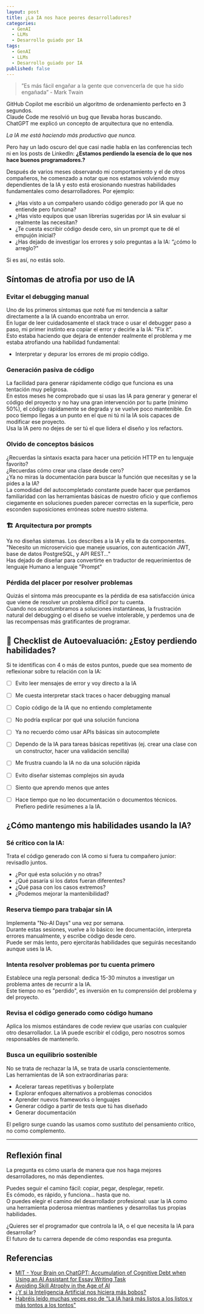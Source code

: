 ```yaml
---
layout: post
title: ¿La IA nos hace peores desarrolladores?
categories:
  - GenAI
  - LLMs
  - Desarrollo guiado por IA
tags:
  - GenAI
  - LLMs
  - Desarrollo guiado por IA
published: false
---
```


> ”Es más fácil engañar a la gente que convencerla de que ha sido engañada”  - Mark Twain

GitHub Copilot me escribió un algoritmo de ordenamiento perfecto en 3 segundos.  
Claude Code me resolvió un bug que llevaba horas buscando.  
ChatGPT me explicó un concepto de arquitectura que no entendía.  

*La IA me está haciendo más productivo que nunca.*

Pero hay un lado oscuro del que casi nadie habla en las conferencias tech ni en los posts de LinkedIn:
**¿Estamos perdiendo la esencia de lo que nos hace buenos programadores.?**

Después de varios meses observando mi comportamiento y el de otros compañeros, he comenzado a notar que nos estamos volviendo muy dependientes de la IA y esto está erosionando nuestras habilidades fundamentales como desarrolladores.
Por ejemplo:
- ¿Has visto a un compañero usando código generado por IA que no entiende pero funciona? 
- ¿Has visto equipos que usan librerías sugeridas por IA sin evaluar si realmente las necesitan?
- ¿Te cuesta escribir código desde cero, sin un prompt que te dé el empujón inicial?
- ¿Has dejado de investigar los errores y solo preguntas a la IA: “¿cómo lo arreglo?"

Si es así, no estás solo.

## Síntomas de atrofia por uso de IA
### Evitar el debugging manual
Uno de los primeros síntomas que noté fue mi tendencia a saltar directamente a la IA cuando encontraba un error.  
En lugar de leer cuidadosamente el stack trace o usar el debugger paso a paso, mi primer instinto era copiar el error y decirle a la IA: "Fix it".  
Esto estaba haciendo que dejara de entender realmente el problema y me estaba atrofiando una habilidad fundamental: 
- Interpretar y depurar los errores de mi propio código.

### Generación pasiva de código
La facilidad para generar rápidamente código que funciona es una tentación muy peligrosa.  
En estos meses he comprobado que si usas las IA para generar y generar el código del proyecto y no hay una gran intervención por tu parte (mínimo 50%), el código rápidamente se degrada y se vuelve poco mantenible. En poco tiempo llegas a un punto en el que ni tú ni la IA sois capaces de modificar ese proyecto.    
Usa la IA pero no dejes de ser tú el que lidera el diseño y los refactors.

### Olvido de conceptos básicos
¿Recuerdas la sintaxis exacta para hacer una petición HTTP en tu lenguaje favorito?  
¿Recuerdas cómo crear una clase desde cero?  
¿Ya no miras la documentación para buscar la función que necesitas y se la pides a la IA?  
La comodidad del autocompletado constante puede hacer que perdamos familiaridad con las herramientas básicas de nuestro oficio y que confiemos ciegamente en soluciones pueden parecer correctas en la superficie, pero esconden suposiciones erróneas sobre nuestro sistema.

### 🏗️ Arquitectura por prompts
Ya no diseñas sistemas. Los describes a la IA y ella te da componentes.  
"Necesito un microservicio que maneje usuarios, con autenticación JWT, base de datos PostgreSQL, y API REST..."  
Has dejado de diseñar para convertirte en traductor de requerimientos de lenguaje Humano a lenguaje "Prompt"  

### Pérdida del placer por resolver problemas
Quizás el síntoma más preocupante es la pérdida de esa satisfacción única que viene de resolver un problema difícil por tu cuenta.  
Cuando nos acostumbramos a soluciones instantáneas, la frustración natural del debugging o el diseño se vuelve intolerable, y perdemos una de las recompensas más gratificantes de programar.  


## 🧠 Checklist de Autoevaluación: ¿Estoy perdiendo habilidades?
Si te identificas con 4 o más de estos puntos, puede que sea momento de reflexionar sobre tu relación con la IA:

- [ ] Evito leer mensajes de error y voy directo a la IA
- [ ] Me cuesta interpretar stack traces o hacer debugging manual
- [ ] Copio código de la IA que no entiendo completamente
- [ ] No podría explicar por qué una solución funciona
- [ ] Ya no recuerdo cómo usar APIs básicas sin autocomplete
- [ ] Dependo de la IA para tareas básicas repetitivas (ej. crear una clase con un constructor, hacer una validación sencilla)
- [ ] Me frustra cuando la IA no da una solución rápida
- [ ] Evito diseñar sistemas complejos sin ayuda
- [ ] Siento que aprendo menos que antes
- [ ] Hace tiempo que no leo documentación o documentos técnicos. Prefiero pedirle resúmenes a la IA.


## ¿Cómo mantengo mis habilidades usando la IA?
### Sé crítico con la IA:
Trata el código generado con IA como si fuera tu compañero junior: revisadlo juntos.
- ¿Por qué esta solución y no otras?
- ¿Qué pasaría si los datos fueran diferentes?
- ¿Qué pasa con los casos extremos?
- ¿Podemos mejorar la mantenibilidad?


### Reserva tiempo para trabajar sin IA
Implementa "No-AI Days" una vez por semana.  
Durante estas sesiones, vuelve a lo básico: lee documentación, interpreta errores manualmente, y escribe código desde cero.   
Puede ser más lento, pero ejercitarás habilidades que seguirás necesitando aunque uses la IA. 

### Intenta resolver problemas por tu cuenta primero
Establece una regla personal: dedica 15-30 minutos a investigar un problema antes de recurrir a la IA.  
Este tiempo no es "perdido", es inversión en tu comprensión del problema y del proyecto.  

### Revisa el código generado como código humano
Aplica los mismos estándares de code review que usarías con cualquier otro desarrollador. La IA puede escribir el código, pero nosotros somos responsables de mantenerlo.

### Busca un equilibrio sostenible
No se trata de rechazar la IA, se trata de usarla conscientemente.  
Las herramientas de IA son extraordinarias para:

- Acelerar tareas repetitivas y boilerplate
- Explorar enfoques alternativos a problemas conocidos
- Aprender nuevos frameworks o lenguajes
- Generar código a partir de tests que tú has diseñado 
- Generar documentación

El peligro surge cuando las usamos como sustituto del pensamiento crítico, no como complemento.

---

## Reflexión final
La pregunta es cómo usarla de manera que nos haga mejores desarrolladores, no más dependientes.  
  
Puedes seguir el camino fácil: copiar, pegar, desplegar, repetir.  
Es cómodo, es rápido, y funciona... hasta que no.  
O puedes elegir el camino del desarrollador profesional: usar la IA como una herramienta poderosa mientras mantienes y desarrollas tus propias habilidades.  

¿Quieres ser el programador que controla la IA, o el que necesita la IA para desarrollar?   
El futuro de tu carrera depende de cómo respondas esa pregunta.  


## Referencias
- [MIT - Your Brain on ChatGPT: Accumulation of Cognitive Debt when Using an AI Assistant for Essay Writing Task](https://arxiv.org/pdf/2506.08872v1)
- [Avoiding Skill Atrophy in the Age of AI](https://addyo.substack.com/p/avoiding-skill-atrophy-in-the-age)
- [¿Y si la Inteligencia Artificial nos hiciera más bobos?](https://www.articulo14.es/estilo-vida/y-si-la-inteligencia-artificial-nos-hiciera-mas-bobos-20250623.html)
- [Habréis leído muchas veces eso de "La IA hará más listos a los listos y más tontos a los tontos"](https://www.linkedin.com/posts/carlos-ortiz-startup-advisor_habr%C3%A9is-le%C3%ADdo-muchas-veces-eso-de-la-ia-activity-7344288227614167040-eSu5/)